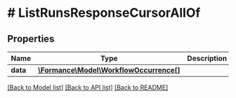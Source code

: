# # ListRunsResponseCursorAllOf

## Properties

Name | Type | Description | Notes
------------ | ------------- | ------------- | -------------
**data** | [**\Formance\Model\WorkflowOccurrence[]**](WorkflowOccurrence.md) |  |

[[Back to Model list]](../../README.md#models) [[Back to API list]](../../README.md#endpoints) [[Back to README]](../../README.md)
